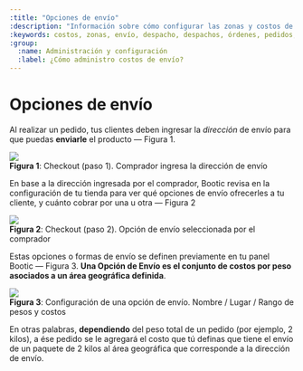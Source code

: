 ```yaml
---
:title: "Opciones de envío"
:description: "Información sobre cómo configurar las zonas y costos de envío en tu tienda Bootic"
:keywords: costos, zonas, envío, despacho, despachos, órdenes, pedidos, productos
:group:
  :name: Administración y configuración
  :label: ¿Cómo administro costos de envío?
---
```


# Opciones de envío

Al realizar un pedido, tus clientes deben ingresar la _dirección_ de envío para que puedas **enviarle** el producto — Figura 1. 

<div class="captura">
  <div class="c-contenido">
    <img src="/img/configuracion/shipping_zones_address.png">
  </div>
  <div class="c-pie"><strong>Figura 1</strong>: Checkout (paso 1). Comprador ingresa la dirección de envío</div>
</div>

En base a la dirección ingresada por el comprador, Bootic revisa en la configuración de tu tienda para ver qué opciones de envío ofrecerles a tu cliente, y cuánto cobrar por una u otra — Figura 2

<div class="captura">
  <div class="c-contenido">
    <img src="/img/configuracion/shipping_zones_checkout.png">
  </div>
  <div class="c-pie"><strong>Figura 2</strong>: Checkout (paso 2). Opción de envío seleccionada por el comprador</div>
</div>

Estas opciones o formas de envío se definen previamente en tu panel Bootic — Figura 3. **Una Opción de Envío es el conjunto de costos por peso asociados a un área geográfica definida**.

<div class="captura">
  <div class="c-contenido">
    <img src="/img/configuracion/shipping_zones_editing.png">
  </div>
  <div class="c-pie"><strong>Figura 3</strong>: Configuración de una opción de envío. Nombre / Lugar / Rango de pesos y costos</div>
</div>

En otras palabras, **dependiendo** del peso total de un pedido (por ejemplo, 2 kilos), a ése pedido se le agregará el costo que tú definas que tiene el envío de un paquete de 2 kilos al área geográfica que corresponde a la dirección de envío.
